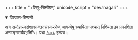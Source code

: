 +++
title = "+विष्णु-चित्तीयम्"
unicode_script = "devanagari"
+++


<details open><summary>विश्वास-टिप्पनी</summary>

अत्र सन्देहास्पदांशाः प्राक्तनसंस्करणेष्व् आवरणेषु स्थापिताः पश्चात् निश्चिता इव प्रकाशिता अण्णङ्गरार्यप्रभृतिभिः। यथा [१.०८](/purANam_vaiShNavam/content/viShNu-purANam/viShNuchitta-TIkA/01/08) इत्यत्र। 
</details>
